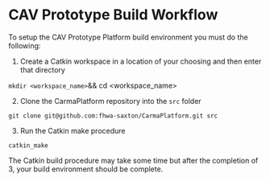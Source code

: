 # CAV Prototype Build Workflow
To setup the CAV Prototype Platform build environment you must do the following:

1. Create a Catkin workspace in a location of your choosing and then enter that directory

`mkdir <workspace_name>`&& cd <workspace_name>

2. Clone the CarmaPlatform repository into the `src` folder 

`git clone git@github.com:fhwa-saxton/CarmaPlatform.git src`

3. Run the Catkin make procedure 

`catkin_make`

The Catkin build procedure may take some time but after the completion of 3, 
your build environment should be complete.
